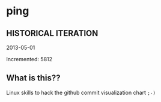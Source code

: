 # ping

## HISTORICAL ITERATION
2013-05-01

Incremented: 5812

## What is this?? 
Linux skills to hack the github commit visualization chart `;-)`
